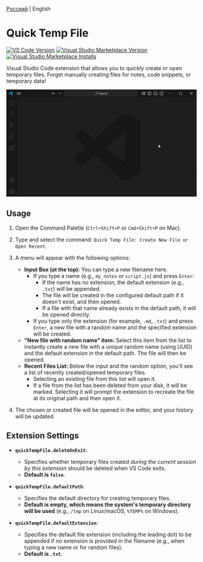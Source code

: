 [Русский](README.ru.md) | English

# Quick Temp File

[![VS Code Version](https://img.shields.io/badge/vscode-^1.80.0-blue.svg)](https://code.visualstudio.com) [![Visual Studio Marketplace Version](https://img.shields.io/vscode-marketplace/v/slyf.quick-temp-file.svg)](https://marketplace.visualstudio.com/items?itemName=slyf.quick-temp-file) [![Visual Studio Marketplace Installs](https://img.shields.io/vscode-marketplace/i/slyf.quick-temp-file.svg)](https://marketplace.visualstudio.com/items?itemName=slyf.quick-temp-file)

Visual Studio Code extension that allows you to quickly create or open temporary files. Forget manually creating files for notes, code snippets, or temporary data!

![Quick Temp Fule](images/demo.gif)

## Usage

1.  Open the Command Palette (`Ctrl+Shift+P` or `Cmd+Shift+P` on Mac).
2.  Type and select the command: `Quick Temp File: Create New File or Open Recent`.
3.  A menu will appear with the following options:
    * **Input Box (at the top):** You can type a new filename here.
        * If you type a name (e.g., `my_notes` or `script.js`) and press `Enter`:
            * If the name has no extension, the default extension (e.g., `.txt`) will be appended.
            * The file will be created in the configured default path if it doesn't exist, and then opened.
            * If a file with that name already exists in the default path, it will be opened directly.
        * If you type only the extension (for example, `.md`, `.txt`) and press `Enter`, a new file with a random name and the specified extension will be created.
    * **"New file with random name" item:** Select this item from the list to instantly create a new file with a unique random name (using UUID) and the default extension in the default path. The file will then be opened.
    * **Recent Files List:** Below the input and the random option, you'll see a list of recently created/opened temporary files.
        * Selecting an existing file from this list will open it.
        * If a file from the list has been deleted from your disk, it will be marked. Selecting it will prompt the extension to recreate the file at its original path and then open it.

4.  The chosen or created file will be opened in the editor, and your history will be updated.

## Extension Settings

* **`quickTempFile.deleteOnExit`**:
    * Specifies whether temporary files created *during the current session by this extension* should be deleted when VS Code exits.
    * **Default is `false`**.

* **`quickTempFile.defaultPath`**:
    * Specifies the default directory for creating temporary files.
    * **Default is empty, which means the system's temporary directory will be used** (e.g., `/tmp` on Linux/macOS, `%TEMP%` on Windows).

* **`quickTempFile.defaultExtension`**:
    * Specifies the default file extension (including the leading dot) to be appended if no extension is provided in the filename (e.g., when typing a new name or for random files).
    * **Default is `.txt`**.

